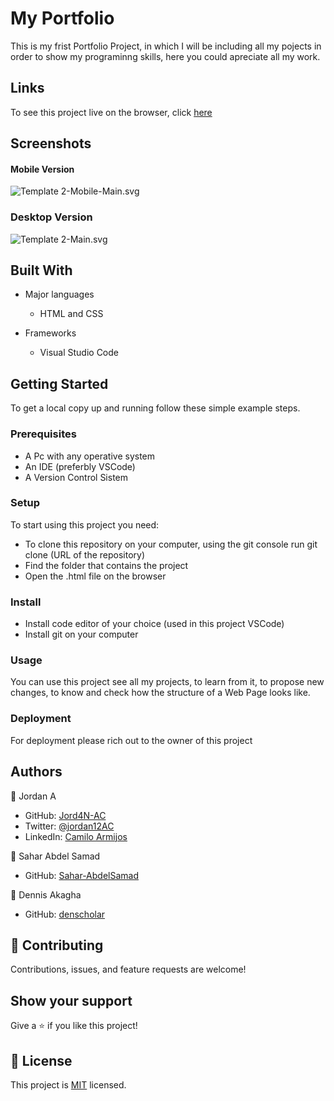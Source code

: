 # My Portfolio
This is my frist Portfolio Project, in which I will be including all my pojects in order to show my programinng skills, here you could apreciate all my work.

## Links 
To see this project live on the browser, click [here](https://jord4n-ac.github.io/)

## Screenshots
#### Mobile Version
![Template 2-Mobile-Main.svg](https://github.com/Jord4N-AC/my-portfolio/blob/48e5ead779f030b92a612583970a980fe77a2b93/images/portf_screenshot/Template%202-Mobile-Main.svg) 

### Desktop Version
![Template 2-Main.svg](https://github.com/Jord4N-AC/my-portfolio/blob/48e5ead779f030b92a612583970a980fe77a2b93/images/portf_screenshot/Template%202-Main.svg)


## Built With
- Major languages
  - HTML and CSS

- Frameworks
  - Visual Studio Code

## Getting Started
To get a local copy up and running follow these simple example steps.
### Prerequisites
- A Pc with any operative system
- An IDE (preferbly VSCode)
- A Version Control Sistem

### Setup
To start using this project you need:
- To clone this repository on your computer, using the git console run git clone (URL of the repository)
- Find the folder that contains the project
- Open the .html file on the browser

### Install
- Install code editor of your choice (used in this project VSCode)
- Install git on your computer

### Usage
You can use this project see all my projects, to learn from it, to propose new changes, to know and check how the structure of a Web Page looks like.

### Deployment
For deployment please rich out to the owner of this project

## Authors
👤 Jordan A
- GitHub: [Jord4N-AC](https://github.com/Jord4N-AC)
- Twitter: [@jordan12AC](https://twitter.com/jordan12AC)
- LinkedIn: [Camilo Armijos](https://www.linkedin.com/in/camilo-armijos-2b9648197)

👤 Sahar Abdel Samad
- GitHub: [Sahar-AbdelSamad](https://github.com/Sahar-AbdelSamad)

👤 Dennis Akagha
- GitHub: [denscholar](https://github.com/denscholar)

## 🤝 Contributing
Contributions, issues, and feature requests are welcome!

## Show your support
Give a ⭐️ if you like this project!

## 📝 License
This project is [MIT](https://github.com/microverseinc/readme-template/blob/master/MIT.md) licensed.
